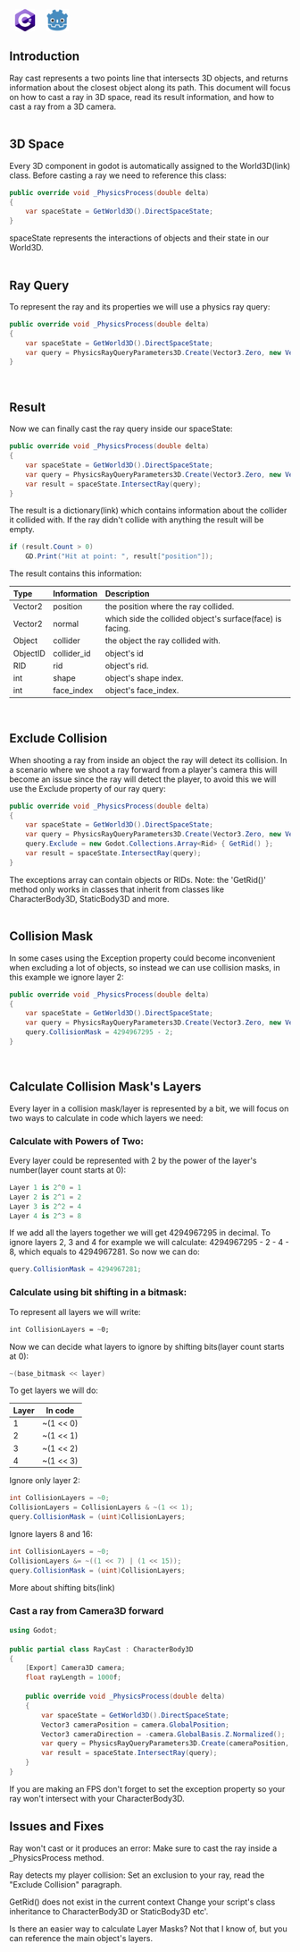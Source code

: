 <img id="header-img" src="assets/CsharpLogo.png" width="36" height="40" style="float: center; padding: 0px 10px;" alt=""><img id="header-img" src="assets/GodotLogo.png" width="40" height="40" style="float: center; padding: 0px 10px;" alt="">

## Introduction
Ray cast represents a two points line that intersects 3D objects, and returns information about the closest object along its path.
This document will focus on how to cast a ray in 3D space, read its result information, and how to cast a ray from a 3D camera.
</br>
</br>
## 3D Space
Every 3D component in godot is automatically assigned to the World3D(link) class.
Before casting a ray we need to reference this class:
```cs
public override void _PhysicsProcess(double delta)
{
    var spaceState = GetWorld3D().DirectSpaceState;
}
```
spaceState represents the interactions of objects and their state in our World3D.
</br>
</br>
## Ray Query
To represent the ray and its properties we will use a physics ray query:
```cs
public override void _PhysicsProcess(double delta)
{
    var spaceState = GetWorld3D().DirectSpaceState;
    var query = PhysicsRayQueryParameters3D.Create(Vector3.Zero, new Vector3(0,0,50));
}
```
</br>

## Result
Now we can finally cast the ray query inside our spaceState:
```cs
public override void _PhysicsProcess(double delta)
{
    var spaceState = GetWorld3D().DirectSpaceState;
    var query = PhysicsRayQueryParameters3D.Create(Vector3.Zero, new Vector3(0,0,50));
    var result = spaceState.IntersectRay(query);
}
```
The result is a dictionary(link) which contains information about the collider it collided with. If the ray didn't collide with anything the result will be empty.
```cs
if (result.Count > 0)
    GD.Print("Hit at point: ", result["position"]);
```
The result contains this information:

|Type|Information|Description|
|:---|:---|:---|
|Vector2|position|the position where the ray collided.|
|Vector2|normal|which side the collided object's surface(face) is facing.|
|Object|collider|the object the ray collided with.|
|ObjectID|collider_id|object's id|
|RID|rid|object's rid.|
|int|shape|object's shape index.|
|int|face_index|object's face_index.|

</br>

## Exclude Collision
When shooting a ray from inside an object the ray will detect its collision. In a scenario where we shoot a ray forward from a player's camera this will become an issue since the ray will detect the player, to avoid this we will use the Exclude property of our ray query:
```cs
public override void _PhysicsProcess(double delta)
{
    var spaceState = GetWorld3D().DirectSpaceState;
    var query = PhysicsRayQueryParameters3D.Create(Vector3.Zero, new Vector3(0,0,50));
    query.Exclude = new Godot.Collections.Array<Rid> { GetRid() };
    var result = spaceState.IntersectRay(query);
}
```
The exceptions array can contain objects or RIDs.
Note: the 'GetRid()' method only works in classes that inherit from classes like CharacterBody3D, StaticBody3D and more.
</br>
</br>
## Collision Mask
In some cases using the Exception property could become inconvenient when excluding a lot of objects, so instead we can use collision masks, in this example we ignore layer 2:
```cs
public override void _PhysicsProcess(double delta)
{
    var spaceState = GetWorld3D().DirectSpaceState;
    var query = PhysicsRayQueryParameters3D.Create(Vector3.Zero, new Vector3(0,0,50));
    query.CollisionMask = 4294967295 - 2;
}
```
</br>

## Calculate Collision Mask's Layers
Every layer in a collision mask/layer is represented by a bit, we will focus on two ways to calculate in code which layers we need:
### Calculate with Powers of Two:
Every layer could be represented with 2 by the power of the layer's number(layer count starts at 0):
```cs
Layer 1 is 2^0 = 1
Layer 2 is 2^1 = 2
Layer 3 is 2^2 = 4
Layer 4 is 2^3 = 8
```
If we add all the layers together we will get 4294967295 in decimal.
To ignore layers 2, 3 and 4 for example we will calculate: 4294967295 - 2 - 4 - 8, which equals to 4294967281.
So now we can do:
```cs
query.CollisionMask = 4294967281;
```

### Calculate using bit shifting in a bitmask:
To represent all layers we will write:
```css
int CollisionLayers = ~0;
```
Now we can decide what layers to ignore by shifting bits(layer count starts at 0):
```cs
~(base_bitmask << layer)
```
To get layers we will do:

|Layer|In code|
|---|---|
|1|~(1 << 0)|
|2|~(1 << 1)|
|3|~(1 << 2)|
|4|~(1 << 3)|

Ignore only layer 2:
```cs
int CollisionLayers = ~0;
CollisionLayers = CollisionLayers & ~(1 << 1);
query.CollisionMask = (uint)CollisionLayers;
```
Ignore layers 8 and 16:
```cs
int CollisionLayers = ~0;
CollisionLayers &= ~((1 << 7) | (1 << 15));
query.CollisionMask = (uint)CollisionLayers;
```
More about shifting bits(link)

### Cast a ray from Camera3D forward
```cs
using Godot;

public partial class RayCast : CharacterBody3D
{
    [Export] Camera3D camera;
    float rayLength = 1000f;

    public override void _PhysicsProcess(double delta)
    {
        var spaceState = GetWorld3D().DirectSpaceState;
        Vector3 cameraPosition = camera.GlobalPosition;
        Vector3 cameraDirection = -camera.GlobalBasis.Z.Normalized();
        var query = PhysicsRayQueryParameters3D.Create(cameraPosition, cameraPosition + cameraDirection * rayLength);
        var result = spaceState.IntersectRay(query);
    }
}
```
If you are making an FPS don't forget to set the exception property so your ray won't intersect with your CharacterBody3D.

## Issues and Fixes
Ray won't cast or it produces an error:
Make sure to cast the ray inside a _PhysicsProcess method.

Ray detects my player collision:
Set an exclusion to your ray, read the "Exclude Collision" paragraph.

GetRid() does not exist in the current context
Change your script's class inheritance to CharacterBody3D or StaticBody3D etc'.

Is there an easier way to calculate Layer Masks?
Not that I know of, but you can reference the main object's layers.
